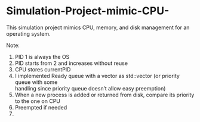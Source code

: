 # Simulation-Project-mimic-CPU-
This simulation project mimics CPU, memory, and disk management for an operating system.

Note:
1. PID 1 is always the OS
2. PID starts from 2 and increases without reuse
3. CPU stores currentPID
4. I implemented Ready queue with a vector as std::vector<Process> (or priority queue with some     
     handling since priority queue doesn’t allow easy preemption)
5. When a new process is added or returned from disk, compare its priority to the one on CPU
6. Preempted if needed
7. 
